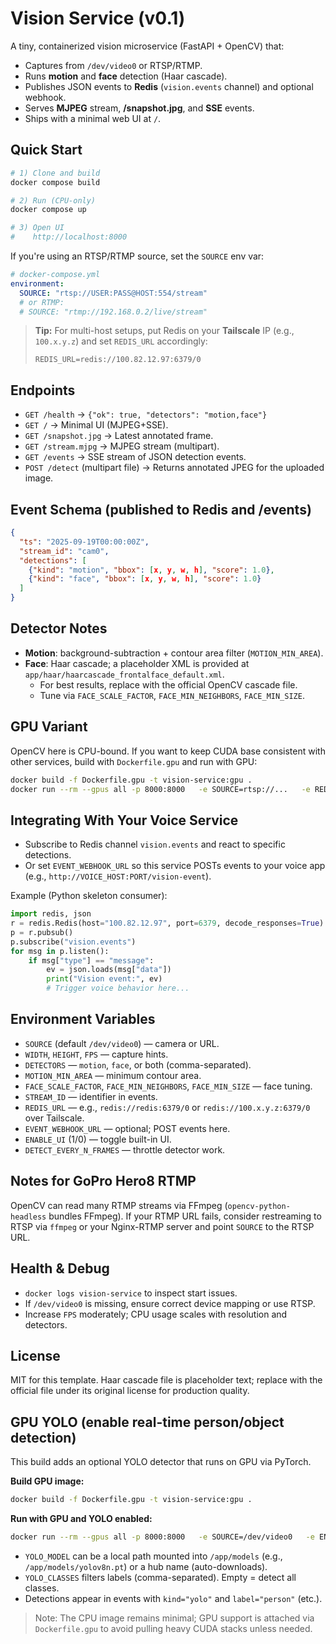
# Vision Service (v0.1)

A tiny, containerized vision microservice (FastAPI + OpenCV) that:
- Captures from `/dev/video0` or RTSP/RTMP.
- Runs **motion** and **face** detection (Haar cascade).
- Publishes JSON events to **Redis** (`vision.events` channel) and optional webhook.
- Serves **MJPEG** stream, **/snapshot.jpg**, and **SSE** events.
- Ships with a minimal web UI at `/`.

## Quick Start

```bash
# 1) Clone and build
docker compose build

# 2) Run (CPU-only)
docker compose up

# 3) Open UI
#    http://localhost:8000
```

If you're using an RTSP/RTMP source, set the `SOURCE` env var:
```yaml
# docker-compose.yml
environment:
  SOURCE: "rtsp://USER:PASS@HOST:554/stream"
  # or RTMP:
  # SOURCE: "rtmp://192.168.0.2/live/stream"
```

> **Tip:** For multi-host setups, put Redis on your **Tailscale** IP (e.g., `100.x.y.z`) and set `REDIS_URL` accordingly:
>
> `REDIS_URL=redis://100.82.12.97:6379/0`

## Endpoints

- `GET /health` → `{"ok": true, "detectors": "motion,face"}`
- `GET /` → Minimal UI (MJPEG+SSE).
- `GET /snapshot.jpg` → Latest annotated frame.
- `GET /stream.mjpg` → MJPEG stream (multipart).
- `GET /events` → SSE stream of JSON detection events.
- `POST /detect` (multipart file) → Returns annotated JPEG for the uploaded image.

## Event Schema (published to Redis and /events)

```json
{
  "ts": "2025-09-19T00:00:00Z",
  "stream_id": "cam0",
  "detections": [
    {"kind": "motion", "bbox": [x, y, w, h], "score": 1.0},
    {"kind": "face", "bbox": [x, y, w, h], "score": 1.0}
  ]
}
```

## Detector Notes

- **Motion**: background-subtraction + contour area filter (`MOTION_MIN_AREA`).
- **Face**: Haar cascade; a placeholder XML is provided at `app/haar/haarcascade_frontalface_default.xml`.
  - For best results, replace with the official OpenCV cascade file.
  - Tune via `FACE_SCALE_FACTOR`, `FACE_MIN_NEIGHBORS`, `FACE_MIN_SIZE`.

## GPU Variant

OpenCV here is CPU-bound. If you want to keep CUDA base consistent with other services, build with `Dockerfile.gpu` and run with GPU:
```bash
docker build -f Dockerfile.gpu -t vision-service:gpu .
docker run --rm --gpus all -p 8000:8000   -e SOURCE=rtsp://...   -e REDIS_URL=redis://100.82.12.97:6379/0   vision-service:gpu
```

## Integrating With Your Voice Service

- Subscribe to Redis channel `vision.events` and react to specific detections.
- Or set `EVENT_WEBHOOK_URL` so this service POSTs events to your voice app (e.g., `http://VOICE_HOST:PORT/vision-event`).

Example (Python skeleton consumer):
```python
import redis, json
r = redis.Redis(host="100.82.12.97", port=6379, decode_responses=True)
p = r.pubsub()
p.subscribe("vision.events")
for msg in p.listen():
    if msg["type"] == "message":
        ev = json.loads(msg["data"])
        print("Vision event:", ev)
        # Trigger voice behavior here...
```

## Environment Variables

- `SOURCE` (default `/dev/video0`) — camera or URL.
- `WIDTH`, `HEIGHT`, `FPS` — capture hints.
- `DETECTORS` — `motion`, `face`, or both (comma-separated).
- `MOTION_MIN_AREA` — minimum contour area.
- `FACE_SCALE_FACTOR`, `FACE_MIN_NEIGHBORS`, `FACE_MIN_SIZE` — face tuning.
- `STREAM_ID` — identifier in events.
- `REDIS_URL` — e.g., `redis://redis:6379/0` or `redis://100.x.y.z:6379/0` over Tailscale.
- `EVENT_WEBHOOK_URL` — optional; POST events here.
- `ENABLE_UI` (1/0) — toggle built-in UI.
- `DETECT_EVERY_N_FRAMES` — throttle detector work.

## Notes for GoPro Hero8 RTMP

OpenCV can read many RTMP streams via FFmpeg (`opencv-python-headless` bundles FFmpeg). If your RTMP URL fails, consider restreaming to RTSP via `ffmpeg` or your Nginx-RTMP server and point `SOURCE` to the RTSP URL.

## Health & Debug

- `docker logs vision-service` to inspect start issues.
- If `/dev/video0` is missing, ensure correct device mapping or use RTSP.
- Increase `FPS` moderately; CPU usage scales with resolution and detectors.

## License

MIT for this template. Haar cascade file is placeholder text; replace with the official file under its original license for production quality.


## GPU YOLO (enable real-time person/object detection)

This build adds an optional YOLO detector that runs on GPU via PyTorch.

**Build GPU image:**
```bash
docker build -f Dockerfile.gpu -t vision-service:gpu .
```

**Run with GPU and YOLO enabled:**
```bash
docker run --rm --gpus all -p 8000:8000   -e SOURCE=/dev/video0   -e ENABLE_YOLO=1   -e YOLO_MODEL=yolov8n.pt   -e YOLO_CLASSES=person   -e YOLO_DEVICE=0   -e REDIS_URL=redis://100.82.12.97:6379/0   vision-service:gpu
```

- `YOLO_MODEL` can be a local path mounted into `/app/models` (e.g., `/app/models/yolov8n.pt`) or a hub name (auto-downloads).
- `YOLO_CLASSES` filters labels (comma-separated). Empty = detect all classes.
- Detections appear in events with `kind="yolo"` and `label="person"` (etc.).

> Note: The CPU image remains minimal; GPU support is attached via `Dockerfile.gpu` to avoid pulling heavy CUDA stacks unless needed.
